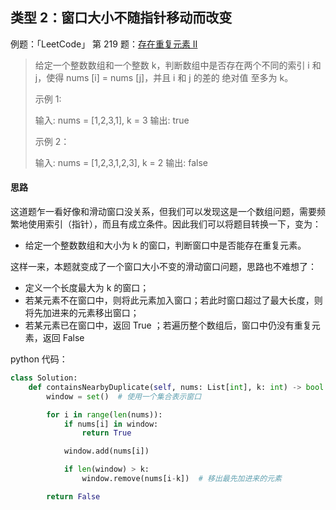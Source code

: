 ## 类型 2：窗口大小不随指针移动而改变

例题：「LeetCode」 第 219 题：[存在重复元素 II](https://leetcode-cn.com/problems/contains-duplicate-ii/)

> 给定一个整数数组和一个整数 k，判断数组中是否存在两个不同的索引 i 和 j，使得 nums [i] = nums [j]，并且 i 和 j 的差的 绝对值 至多为 k。
>
> 示例 1:
>
> 输入: nums = [1,2,3,1], k = 3
> 输出: true
>
> 示例 2：
>
> 输入: nums = [1,2,3,1,2,3], k = 2
> 输出: false

#### 思路

这道题乍一看好像和滑动窗口没关系，但我们可以发现这是一个数组问题，需要频繁地使用索引（指针），而且有成立条件。因此我们可以将题目转换一下，变为：

* 给定一个整数数组和大小为 k 的窗口，判断窗口中是否能存在重复元素。

这样一来，本题就变成了一个窗口大小不变的滑动窗口问题，思路也不难想了：

* 定义一个长度最大为 k 的窗口；
* 若某元素不在窗口中，则将此元素加入窗口；若此时窗口超过了最大长度，则将先加进来的元素移出窗口；
* 若某元素已在窗口中，返回 True ；若遍历整个数组后，窗口中仍没有重复元素，返回 False

python 代码：

```python
class Solution:
    def containsNearbyDuplicate(self, nums: List[int], k: int) -> bool:
        window = set()  # 使用一个集合表示窗口

        for i in range(len(nums)):
            if nums[i] in window:
                return True

            window.add(nums[i])

            if len(window) > k:
                window.remove(nums[i-k])  # 移出最先加进来的元素

        return False
```